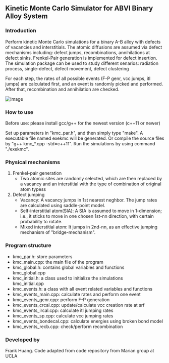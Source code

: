 ## Kinetic Monte Carlo Simulator for ABVI Binary Alloy System ##




### Introduction ###

Perform kinetic Monte Carlo simulations for a binary A-B alloy with defects of vacancies and interstitials. The atomic diffusions are assumed via defect mechanisms including: defect jumps, recombinations, annihilations at defect sinks. Frenkel-Pair generation is implemented for defect insertion. The simulation package can be used to study different senarios: radiation process, single-defect, defect movement, defect clustering

For each step, the rates of all possible events (F-P genr, vcc jumps, itl jumps) are calculated first, and an event is randomly picked and performed. After that, recombination and annihilation are checked.   

![image](https://github.com/cffrankhuang/W-Re-Kinetic-Monte-Carlo-Simulation/assets/56565245/f43e7fec-bba2-4c90-9067-a3a2ad220849)


### How to use ###

Before use: please install gcc/g++ for the newest version (c++11 or newer)

Set up parameters in "kmc_par.h", and then simply type "make". A executable file named exekmc will be generated. Or compile the source files by "g++ kmc_*.cpp -std=c++11". Run the simulations by using command "./exekmc".

### Physical mechanisms ###
1. Frenkel-pair generation  
    * Two atomic sites are randomly selected, which are then replaced by a vacancy and an interstitial with the type of combination of original atom typess
2. Defect jumping  
    * Vacancy: A vacancy jumps in 1st nearest neghbor. The jump rates are calculated using saddle-point model.
    * Self-interstitial atom(SIA): A SIA is assumed to move in 1-dimension; i.e., it sticks to move in one chosen 1st-nn direction, with certain probability to rotate.
    * Mixed interstitial atom: It jumps in 2nd-nn, as an effective jumping mechanism of "bridge-mechanism".


### Program structure ###

* kmc_par.h: store parameters
* kmc_main.cpp: the main file of the program
* kmc_global.h: contains global variables and functions  
    kmc_global.cpp  
* kmc_initial.h: a class used to initialize the simulations  
    kmc_initial.cpp  
* kmc_events.h: a class with all event related variables and functions  
* kmc_events_main.cpp: calculate rates and perform one event  
* kmc_events_genr.cpp: perform F-P generation  
* kmc_events_crcal.cpp: update/calculate vcc creation rate at srf  
* kmc_events_ircal.cpp: calculate itl jumping rates  
* kmc_events_sp.cpp: calculate vcc jumping rates  
* kmc_events_bondecal.cpp: calculate energies using broken bond model  
* kmc_events_recb.cpp: check/perform recombination  

### Developed by ###

Frank Huang. Code adapted from code repository from Marian group at UCLA

